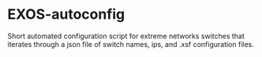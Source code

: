 # EXOS-autoconfig
Short automated configuration script for extreme networks switches that iterates through a json
file of switch names, ips, and .xsf configuration files. 


